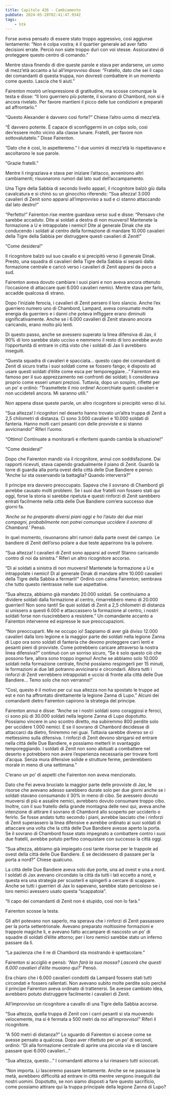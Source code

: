```yaml
---
title: Capitolo 426 - Cambiamento
pubDate: 2024-05-28T02:41:47.934Z
tags:
    - htk
---
```


Forse aveva pensato di essere stato troppo aggressivo, così aggiunse lentamente: “Non è colpa vostra; è il quartier generale ad aver fatto decisioni errate. Perciò non siate troppo duri con voi stesse. Assicuratevi di proteggere questo centro di comando.”

Mentre stava finendo di dire queste parole e stava per andarsene, un uomo di mezz’età accanto a lui all’improvviso disse: “Fratello, dato che sei il capo dei comandanti di questa truppa, non dovresti combattere in un momento come questo. Lascia che ti aiuti.”

Fairenton mostrò un’espressione di gratitudine, ma scosse comunque la testa e disse: “Il loro guerriero più potente, il sovrano di Chambord, non si è ancora rivelato. Per favore mantieni il picco delle tue condizioni e preparati ad affrontarlo.”

“Questo Alexander è davvero così forte?” Chiese l’altro uomo di mezz’età.

“È davvero potente. È capace di sconfiggermi in un colpo solo, così dev’essere molto vicino alla classe lunare. Fratelli, per favore non sottovalutatelo.” Disse Fairenton.

“Dato che è così, lo aspetteremo.” I due uomini di mezz’età lo rispettavano e ascoltarono le sue parole.

“Grazie fratelli.”

Mentre li ringraziava e stava per iniziare l’attacco, avvenirono altri cambiamenti; risuonarono rumori dal lato sud dell’accampamento.

Una Tigre della Sabbia di secondo livello apparì, il ricognitore balzò giù dalla cavalcatura e si chinò su un ginocchio riferendo: “Sua altezza! 3.000 cavalieri di Zenit sono apparsi all’improvviso a sud e ci stanno attaccando dal lato destro!”

“Perfetto!” Fairenton rise mentre guardava verso sud e disse: “Pensavo che sarebbe accaduto. Dite ai soldati a destra di non muoversi! Mantenete la formazione a U e intrappolate i nemici! Dite al generale Dinak che sta conducendo i soldati al centro della formazione di mandare 10.000 cavalieri della Tigre della Sabbia per distruggere questi cavalieri di Zenit!”

“Come desidera!”

Il ricognitore balzò sul suo cavallo e si precipitò verso il generale Dinak. Presto, una squadra di cavalieri della Tigre della Sabbia si separò dalla formazione centrale e caricò verso i cavalieri di Zenit apparsi da poco a sud.

Fairenton aveva dovuto cambiare i suoi piani e non aveva ancora ottenuto l’occasione di attaccare quei 6.000 cavalieri nemici. Mentre stava per farlo, accadde qualcosa di strano.

Dopo l’iniziale ferocia, i cavalieri di Zenit persero il loro slancio. Anche l’ex guerriero numero uno di Chambord, Lampard, aveva consumato molta energia da guerriero e i danni che poteva infliggere erano diminuiti significativamente. Anche se i 6.000 cavalieri di Zenit stavano ancora caricando, erano molto più lenti.

Di questo passo, anche se avessero superato la linea difensiva di Jax, il 90% di loro sarebbe stato ucciso e nemmeno il resto di loro avrebbe avuto l’opportunità di entrare in città visto che i soldati di Jax li avrebbero inseguiti.

“Questa squadra di cavalieri è spacciata… questo capo dei comandanti di Zenit di sicuro tratta i suoi soldati come se fossero fango; è disposto ad usare questi soldati d’élite come esca per temporeggiare…” Fairenton era famoso per il suo apprezzamento nei confronti dei soldati; li considerava proprio come esseri umani preziosi. Tuttavia, dopo un sospiro, rifletté per un po’ e ordinò: “Trasmettete il mio ordine! Accerchiate questi cavalieri e non uccideteli ancora. Mi saranno utili.”

Non appena disse queste parole, un altro ricognitore si precipitò verso di lui.

“Sua altezza! I ricognitori nel deserto hanno trovato un’altra truppa di Zenit a 2,5 chilometri di distanza. Ci sono 3.000 cavalieri e 10.000 soldati di fanteria. Hanno molti carri pesanti con delle provviste e si stanno avvicinando!” Riferì l’uomo.

“Ottimo! Continuate a monitorarli e riferitemi quando cambia la situazione!”

“Come desidera!”

Dopo che Fairenton mandò via il ricognitore, annuì con soddisfazione. Dai rapporti ricevuti, stava capendo gradualmente il piano di Zenit. Guardò la torre di guardia alla porta ovest della città delle Due Bandiere e pensò: “Anche lui sta osservando la battaglia? Quando interverrà?”

Il principe era davvero preoccupato. Sapeva che il sovrano di Chambord gli avrebbe causato molti problemi. Se i suoi due fratelli non fossero stati qui oggi, forse la storia si sarebbe ripetuta e questi rinforzi di Zenit sarebbero entrati facilmente nella città delle Due Bandiere com’era successo due giorni fa.

<em>’Anche se ho preparato diversi piani oggi e ho l’aiuto dei due miei compagni, probabilmente non potrei comunque uccidere il sovrano di Chambord.’</em> Pensò.

In quel momento, risuonarono altri rumori dalla parte ovest del campo. Le bandiere di Zenit dell’orso polare a due teste apparirono tra la polvere.

“Sua altezza! I cavalieri di Zenit sono apparsi ad ovest! Stanno caricando contro di noi da sinistra.” Riferì un altro ricognitore accorso.

“Dì ai soldati a sinistra di non muoversi! Mantenete la formazione a U e intrappolate i nemici! Dì al generale Dinak di mandare altre 10.000 cavalieri della Tigre della Sabbia a fermarli!” Ordinò con calma Fairenton; sembrava che tutto questo rientrasse nelle sue aspettative.

“Sua altezza, abbiamo già mandato 20.000 soldati. Se continuiamo a dividere soldati dalla formazione al centro, rimarrebbero meno di 20.000 guerrieri! Non sono tanti! Se quei soldati di Zenit a 2,5 chilometri di distanza si unissero a questi 6.000 e attaccassero la formazione al centro, i nostri soldati forse non riuscirebbero a resistere.” Un comandante accanto a Fairenton intervenne ed espresse le sue preoccupazioni.

“Non preoccuparti. Me ne occupo io! Sappiamo di aver già diviso 12.000 cavalieri dalla loro legione e la maggior parte dei soldati nella legione Zanna di Lupo ora sono soldati di fanteria che devono proteggere carri lenti e pesanti pieni di provviste. Come potrebbero caricare attraverso la nostra linea difensiva?” continuò con un sorriso sicuro, “Se è solo questo ciò che possono fare, allora sono troppo ingenui! Anche se abbiamo solo 10.000 soldati nella formazione centrale, finché possiamo respingerli per 15 minuti, le formazioni ai due lati potranno avvicinarsi e circondarli. Allora tutti i rinforzi di Zenit verrebbero intrappolati e uccisi di fronte alla città delle Due Bandiere… Temo solo che non verranno!”

“Così, questo è il motivo per cui sua altezza non ha spostato le truppe ad est e non ha affrontato direttamente la legione Zanna di Lupo.” Alcuni dei comandanti dietro Fairenton capirono la strategia del principe.

Fairenton annuì e disse: “Anche se i nostri soldati sono coraggiosi e feroci, ci sono più di 30.000 soldati nella legione Zanna di Lupo dopotutto. Possiamo vincere in uno scontro diretto, ma subiremmo 800 perdite solo per uccidere 1.000 nemici. E se il sovrano di Chambord decidesse di attaccarci da dietro, finiremmo nei guai. Tuttavia sarebbe diverso se ci mettessimo sulla difensiva. I rinforzi di Zenit devono sbrigarsi ed entrare nella città delle Due Bandiere, e possiamo metterli in svantaggio temporeggiando. I soldati di Zenit non sono abituati a combattere nel deserto e potrebbero non avere l’esperienza necessaria per trovare fonti d’acqua. Senza mura difensive solide e strutture ferme, perderebbero morale in meno di una settimana.”

C’erano un po’ di aspetti che Fairenton non aveva menzionato.

Dato che Fei aveva bruciato la maggior parte delle provviste di Jax, le risorse che avevano adesso sarebbero durate solo per due giorni anche se i soldati stavano consumando il 30% in meno di cibo. Se avessero dovuto muoversi di più e assalire nemici, avrebbero dovuto consumare troppo cibo. Inoltre, con il suo fratello della grande montagna delle nevi qui, aveva anche intenzione di attirare il sovrano di Chambord allo scoperto per ucciderlo o ferirlo. Se fosse andato tutto secondo i piani, avrebbe lasciato che i rinforzi di Zenit superassero la linea difensive e avrebbe ordinato ai suoi soldati di attaccare una volta che la città delle Due Bandiere avesse aperto la porta. Se il sovrano di Chambord fosse stato impegnato a combattere contro i suoi due fratelli, avrebbe potuto perfino conquistare con successo la città oggi.

“Sua altezza, abbiamo già impiegato così tante risorse per le trappole ad ovest della città delle Due Bandiere. E se decidessero di passare per la porta a nord?” Chiese qualcuno.

La città delle Due Bandiere aveva solo due porte, una ad ovest e una a nord. I soldati di Jax avevano circondato la città da tutti i lati eccetto a nord, e questa era una strategia per scuoterli e spingerli a cercare di scappare. Anche se tutti i guerrieri di Jax lo sapevano, sarebbe stato pericoloso se i loro nemici avessero usato questa “scappatoia”.

“Il capo dei comandanti di Zenit non è stupido, così non lo farà.”

Fairenton scosse la testa.

Gli altri potevano non saperlo, ma sperava che i rinforzi di Zenit passassero per la porta settentrionale. Avevano preparato moltissime formazioni e trappole magiche lì, e avevano fatto accampare di nascosto un po’ di squadre di soldati d’élite attorno; per i loro nemici sarebbe stato un inferno passare da lì.

“La pazienza che il re di Chambord sta mostrando è spettacolare.”

Fairenton si accigliò e pensò: <em>’Non farà la sua mossa? Lascerà che questi 6.000 cavalieri d’élite muoiano qui?’</em> Pensò.

Era chiaro che i 6.000 cavalieri condotti da Lampard fossero stati tutti circondati e fossero rallentati. Non avevano subìto molte perdite solo perché il principe Fairenton aveva ordinato di trattenersi. Se avesse cambiato idea, avrebbero potuto distruggere facilmente i cavalieri di Zenit.

All’improvviso un ricognitore a cavallo di una Tigre della Sabbia accorse.

“Sua altezza, quella truppa di Zenit con i carri pesanti si sta muovendo velocemente, ma si è fermata a 500 metri da noi all’improvviso!” Riferì il ricognitore.

“A 500 metri di distanza?” Lo sguardo di Fairenton si accese come se avesse pensato a qualcosa. Dopo aver riflettuto per un po’ di secondi, ordinò: “Dì alla formazione centrale di aprire una piccola via e di lasciare passare quei 6.000 cavalieri…”

“Sua altezza, questo…” I comandanti attorno a lui rimasero tutti scioccati.

“Non importa. Li lasceremo passare lentamente. Anche se ne passasse la metà, avrebbero difficoltà ad entrare in città mentre vengono inseguiti dai nostri uomini. Dopotutto, se non siamo disposti a fare questo sacrificio, come possiamo attirare qui la truppa principale della legione Zanna di Lupo?



